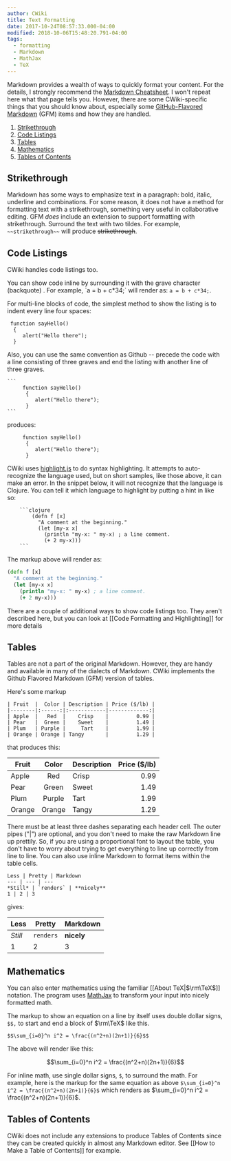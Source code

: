 ```yaml
---
author: CWiki
title: Text Formatting
date: 2017-10-24T08:57:33.000-04:00
modified: 2018-10-06T15:48:20.791-04:00
tags:
  - formatting
  - Markdown
  - MathJax
  - TeX
---
```


Markdown provides a wealth of ways to quickly format your content. For the details, I strongly recommend the [Markdown Cheatsheet](https://github.com/adam-p/markdown-here/wiki/Markdown-Cheatsheet). I won't repeat here what that page tells you. However, there are some CWiki-specific things that you should know about, especially some [GitHub-Flavored Markdown](https://github.github.com/gfm/) (GFM) items and how they are handled.

1. [Strikethrough](#strikethrough)
1. [Code Listings](#code-listings)
2. [Tables](#tables)
3. [Mathematics](#mathematics)
4. [Tables of Contents](#toc)

## Strikethrough <a name="strikethrough"></a> ##

Markdown has some ways to emphasize text in a paragraph: bold, italic, underline and combinations. For some reason, it does not have a method for formatting text with a strikethrough, something very useful in collaborative editing. GFM _does_ include an extension to support formatting with strikethrough. Surround the text with two tildes. For example, `~~strikethrough~~` will produce ~~strikethrough~~.

## Code Listings <a name="code-listings"></a> ##

CWiki handles code listings too. 

You can show code inline by surrounding it with the grave character (backquote) . For example, \`a = b + c*34;\` will render as: `a = b + c*34;`.

For multi-line blocks of code, the simplest method to show the listing is to indent every line four spaces:

     function sayHello()
      {
         alert("Hello there");
      }

 Also, you can use the same convention as Github -- precede the code with a line consisting of three graves and end the listing with another line of three graves. 

    ```
         function sayHello()
          {
             alert("Hello there");
          }
    ```

produces:

```
     function sayHello()
      {
         alert("Hello there");
      }
```

CWiki uses [highlight.js](https://highlightjs.org) to do syntax highlighting. It attempts to auto-recognize the language used, but on short samples, like those above, it can make an error. In the snippet below, it will not recognize that the language is Clojure. You can tell it which language to highlight by putting a hint in like so:

````text
    ```clojure
        (defn f [x]
          "A comment at the beginning."
          (let [my-x x]
            (println "my-x: " my-x) ; a line comment.
            (+ 2 my-x)))
    ```
````

The markup above will render as:

```clojure
(defn f [x]
  "A comment at the beginning."
  (let [my-x x]
    (println "my-x: " my-x) ; a line comment.
    (+ 2 my-x)))
```

There are a couple of additional ways to show code listings too. They aren't described here, but you can look at [[Code Formatting and Highlighting]] for more details

## Tables <a name="tables"></a> ##

Tables are not a part of the original Markdown. However, they are handy and available in many of the dialects of Markdown. CWiki implements the Github Flavored Markdown (GFM) version of tables.

Here's some markup

    | Fruit  |  Color | Description | Price ($/lb) |
    |--------|:------:|:------------|-------------:|
    | Apple  |   Red  |    Crisp    |         0.99 |
    | Pear   |  Green |    Sweet    |         1.49 |
    | Plum   | Purple |     Tart    |         1.99 |
    | Orange | Orange | Tangy       |         1.29 |

that produces this:

| Fruit |  Color | Description | Price ($/lb) |
|-------|:------:|:-----------|-------------:|
| Apple  |   Red  |    Crisp    |         0.99 |
| Pear   |  Green |    Sweet    |         1.49 |
| Plum   | Purple |     Tart    |         1.99 |
| Orange | Orange | Tangy |      1.29 |

There must be at least three dashes separating each header cell. The outer pipes ("|") are optional, and you don't need to make the raw Markdown line up prettily. So, if you are using a proportional font to layout the table, you don't have to worry about trying to get everything to line up correctly from line to line. You can also use inline Markdown to format items within the table cells.

    Less | Pretty | Markdown
    --- | --- | ---
    *Still* | `renders` | **nicely**
    1 | 2 | 3

gives:

Less | Pretty | Markdown
--- | --- | ---
*Still* | `renders` | **nicely**
1 | 2 | 3


## Mathematics <a name="mathematics"></a> ##

You can also enter mathematics using the familiar  [[About TeX|$\rm\TeX$]] notation. The program uses [MathJax](https://www.mathjax.org/) to transform your input into nicely formatted math.

The markup to show an equation on a line by itself uses double dollar signs, `$$,` to start and end a block of $\rm\TeX$ like this.

`$$\sum_{i=0}^n i^2 = \frac{(n^2+n)(2n+1)}{6}$$`

The above will render like this:

$$\sum_{i=0}^n i^2 = \frac{(n^2+n)(2n+1)}{6}$$

For inline math, use single dollar signs, `$`, to surround the math. For example, here is the markup for the same equation as above `$\sum_{i=0}^n i^2 = \frac{(n^2+n)(2n+1)}{6}$` which renders as $\sum_{i=0}^n i^2 = \frac{(n^2+n)(2n+1)}{6}$.

## Tables of Contents <a name="toc"></a> ##

CWiki does not include any extensions to produce Tables of Contents since they can be created quickly in almost any Markdown editor. See [[How to Make a Table of Contents]] for example.